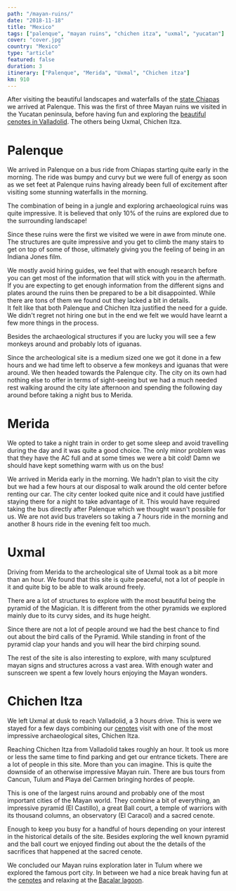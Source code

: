 ```yaml
---
path: "/mayan-ruins/"
date: "2018-11-18"
title: "Mexico"
tags: ["palenque", "mayan ruins", "chichen itza", "uxmal", "yucatan"]
cover: "cover.jpg"
country: "Mexico"
type: "article"
featured: false
duration: 3
itinerary: ["Palenque", "Merida", "Uxmal", "Chichen itza"]
km: 910
---
```


After visiting the beautiful landscapes and waterfalls of the [state Chiapas](/chiapas/) we arrived at Palenque. This was the first of three Mayan ruins we visited in the Yucatan peninsula, before having fun and exploring the [beautiful cenotes in Valladolid](/cenotes/). The others being Uxmal, Chichen Itza.

# Palenque

We arrived in Palenque on a bus ride from Chiapas starting quite early in the morning. The ride was bumpy and curvy but we were full of energy as soon as we set feet at Palenque ruins having already been full of excitement after visiting some stunning waterfalls in the morning.

The combination of being in a jungle and exploring archaeological ruins was quite impressive. It is believed that only 10% of the ruins are explored due to the surrounding landscape!

<rehype-image src="palenque.jpg"></rehype-image>

Since these ruins were the first we visited we were in awe from minute one. The structures are quite impressive and you get to climb the many stairs to get on top of some of those, ultimately giving you the feeling of being in an Indiana Jones film.

<rehype-image src="palenque3.jpg"></rehype-image>

<tip title="Hiring a guide">
We mostly avoid hiring guides, we feel that with enough research before you can get most of the information that will stick with you in the aftermath. If you are expecting to get enough information from the different signs and plates around the ruins then be prepared to be a bit disappointed. While there are tons of them we found out they lacked a bit in details.
<br />
It felt like that both Palenque and Chichen Itza justified the need for a guide. We didn't regret not hiring one but in the end we felt we would have learnt a few more things in the process.
</tip>

<rehype-image src="palenque2.jpg"></rehype-image>

Besides the archaeological structures if you are lucky you will see a few monkeys around and probably lots of iguanas.

Since the archeological site is a medium sized one we got it done in a few hours and we had time left to observe a few monkeys and iguanas that were around. We then headed towards the Palenque city. The city on its own had nothing else to offer in terms of sight-seeing but we had a much needed rest walking around the city late afternoon and spending the following day around before taking a night bus to Merida.

# Merida

We opted to take a night train in order to get some sleep and avoid travelling during the day and it was quite a good choice. The only minor problem was that they have the AC full and at some times we were a bit cold! Damn we should have kept something warm with us on the bus!

We arrived in Merida early in the morning. We hadn't plan to visit the city but we had a few hours at our disposal to walk around the old center before renting our car. The city center looked quite nice and it could have justified staying there for a night to take advantage of it. This would have required taking the bus directly after Palenque which we thought wasn't possible for us. We are not avid bus travelers so taking a 7 hours ride in the morning and another 8 hours ride in the evening felt too much.

# Uxmal

Driving from Merida to the archeological site of Uxmal took as a bit more than an hour. We found that this site is quite peaceful, not a lot of people in it and quite big to be able to walk around freely.

<rehype-image src="uxmal.jpg"></rehype-image>

There are a lot of structures to explore with the most beautiful being the pyramid of the Magician. It is different from the other pyramids we explored mainly due to its curvy sides, and its huge height.

<rehype-image src="uxmal3.jpg"></rehype-image>

<tip title="Pyramid bird calls">
Since there are not a lot of people around we had the best chance to find out about the bird calls of the Pyramid. While standing in front of the pyramid clap your hands and you will hear the bird chirping sound.
</tip>

The rest of the site is also interesting to explore, with many sculptured mayan signs and structures across a vast area. With enough water and sunscreen we spent a few lovely hours enjoying the Mayan wonders.

<rehype-image src="uxmal4.jpg"></rehype-image>

# Chichen Itza

We left Uxmal at dusk to reach Valladolid, a 3 hours drive. This is were we stayed for a few days combining our [cenotes](/cenotes/) visit with one of the most impressive archaeological sites, Chichen Itza.

<rehype-image src="chichenitza2.jpg"></rehype-image>

Reaching Chichen Itza from Valladolid takes roughly an hour. It took us more or less the same time to find parking and get our entrance tickets. There are a lot of people in this site. More than you can imagine. This is quite the downside of an otherwise impressive Mayan ruin. There are bus tours from Cancun, Tulum and Playa del Carmen bringing hordes of people.

<rehype-image src="chichenitza5.jpg"></rehype-image>

This is one of the largest ruins around and probably one of the most important cities of the Mayan world. They combine a bit of everything, an impressive pyramid (El Castillo), a great Ball court, a temple of warriors with its thousand columns, an observatory (El Caracol) and a sacred cenote.

<photo-composition><rehype-image src="chichenitza6.jpg" /><rehype-image src="chichenitza9.jpg" /></photo-composition>

<rehype-image src="chichenitza7.jpg"></rehype-image>

Enough to keep you busy for a handful of hours depending on your interest in the historical details of the site. Besides exploring the well known pyramid and the ball court we enjoyed finding out about the the details of the sacrifices that happened at the sacred cenote.

<rehype-image src="chichenitza8.jpg"></rehype-image>

We concluded our Mayan ruins exploration later in Tulum where we explored the famous port city. In between we had a nice break having fun at the [cenotes](/cenotes) and relaxing at the [Bacalar lagoon](bacalar).
